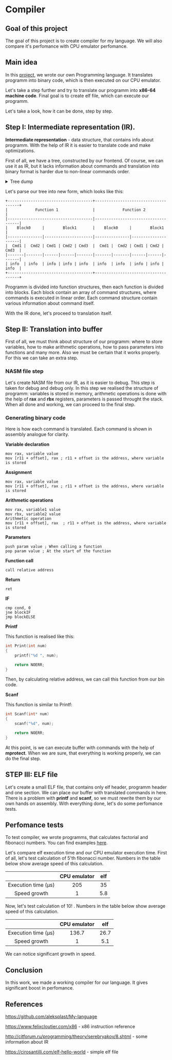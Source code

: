 # Compiler

## Goal of this project

The goal of this project is to create compiler for my language. We will also compare it's perfomance with CPU emulator perfomance.

## Main idea

In this [project](https://github.com/aleksplast/My-language), we wrote our own Programming language. It translates programm into binary code, which is then executed on our CPU emulator.

Let's take a step further and try to translate our programm into **x86-64 machine code**. Final goal is to create elf file, which can execute our programm.

Let's take a look, how it can be done, step by step.

## Step I: Intermediate representation (IR).

**Intermediate representation** - data structure, that contains info about programm. With the help of IR it is easier to translate code and make optimizations.

First of all, we have a tree, constructed by our frontend. Of course, we can use it as IR, but it lacks information about commands and translation into binary format is harder due to non-linear commands order.

<details>
  <summary> Tree dump </summary>
<img align="center" src = "https://github.com/aleksplast/BinaryTranslator/assets/111467660/8f24ee34-7a5c-4b0c-af8f-89fd5b57d078">
</details>

Let's parse our tree into new form, which looks like this:

~~~
+-------------------------------------+-------------------------------------+
|            Function 1               |            Function 2               |
|-------------------------------------|-------------------------------------|
|    Block0     |        Block1       |    Block0     |        Block1       |
|---------------|---------------------|---------------|---------------------|
|  Cmd1 |  Cmd2 | Cmd1 | Cmd2 | Cmd3  |  Cmd1 |  Cmd2 | Cmd1 | Cmd2 | Cmd3  |
|-------|-------|------|------|-------|-------|-------|------|------|-------|
| info  | info  | info | info | info  | info  | info  | info | info | info  |
+-------------------------------------+-------------------------------------+
~~~

Programm is divided into function structures, then each function is divided into blocks. Each block contain an array of command structures, where commands is executed in linear order. Each command structure contain various information about command itself.

With the IR done, let's proceed to translation itself.

## Step II: Translation into buffer

First of all, we must think about structure of our programm: where to store variables, how to make arithmetic operations, how to pass parameters into functions and many more. Also we must be certain that it works properly. For this we can take an extra step.

### NASM file step

Let's create NASM file from our IR, as it is easier to debug. This step is taken for debug and debug only. In this step we realised the structure of programm: variables is stored in memory, arithmetic operations is done with the help of **rax** and **rbx** registers, parameters is passed throught the stack. When all done and working, we can proceed to the final step.

### Generating binary code

Here is how each command is translated. Each command is shown in assembly analogue for clarity.

**Variable declaration** 
~~~Assembly
mov rax, variable value  
mov [r11 + offset], rax ; r11 + offset is the address, where variable is stored
~~~


**Assignment** 
~~~Assembly
mov rax, variable value  
mov [r11 + offset], rax ; r11 + offset is the address, where variable is stored
~~~

**Arithmetic operations** 
~~~Assembly
mov rax, variable1 value
mov rbx, variable2 value 
Arithmetic operation   
mov [r11 + offset], rax  ; r11 + offset is the address, where variable is stored
~~~

**Parameters** 
~~~Assembly
push param value ; When calling a function
pop param value ; At the start of the function
~~~

**Function call** 
~~~Assembly
call relative address
~~~

**Return** 
~~~Assembly
ret  
~~~

**IF** 
~~~Assembly
cmp cond, 0  
jne blockIF  
jmp blockELSE   
~~~

**Printf**

This function is realised like this:
~~~C++
int Print(int num)
{
    printf("%d ", num);

    return NOERR;
}
~~~

Then, by calculating relative address, we can call this function from our bin code.

**Scanf**

This function is similar to Printf:
~~~C++
int Scanf(int* num)
{
    scanf("%d", num);

    return NOERR;
}
~~~

At this point, is we can execute buffer with commands with the help of **mprotect**. When we are sure, that everything is working properly, we can do the final step.

## STEP III: ELF file

Let's create a small ELF file, that contains only elf header, programm header and one section. We can place our buffer with translated commands in here. There is a problem with **printf** and **scanf**, so we must rewrite them by our own hands on assembly. With everything done, let's do some perfomance tests.


## Perfomance tests

To test compiler, we wrote programms, that calculates factorial and fibonacci numbers. You can find examples [here](https://github.com/aleksplast/My-language/tree/main/examples). 

Let's compare elf execution time and our CPU emulator execution time. First of all, let's test calculation of 5'th fibonacci number. Numbers in the table below show average speed of this calculation.

|    | CPU emulator | elf | 
| :----------: | :-------------------: | :-------------------: | 
| Execution time (μs) | 205 |      35        |    
| Speed growth | 1 |      5.8        |    

Now, let's test calculation of 10! . Numbers in the table below show average speed of this calculation.

|    | CPU emulator | elf | 
| :----------: | :-------------------: | :-------------------: | 
| Execution time (μs) | 136.7 |     26.7         |    
| Speed growth | 1 |     5.1        |  

We can notice significant growth in speed.

## Conclusion

In this work, we made a working compiler for our language. It gives significant boost in perfomance. 

## References

https://github.com/aleksplast/My-language

https://www.felixcloutier.com/x86 - x86 instruction reference

http://citforum.ru/programming/theory/serebryakov/8.shtml - some information about IR

https://cirosantilli.com/elf-hello-world - simple elf file











